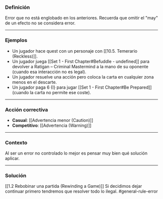 ### Definición
Error que no está englobado en los anteriores. Recuerda que omitir el "may" de un efecto no se considera error.

---

### Ejemplos
- Un jugador hace quest con un personaje con [[10.5. Temerario (Reckless)]].  
- Un jugador juega [[Set 1 - First Chapter#Befuddle - undefined]] para devolver a Ratigan – Criminal Mastermind a la mano de su oponente (cuando esa interacción no es legal).    
- Un jugador resuelve una acción pero coloca la carta en cualquier zona menos en el descarte.
- Un jugador paga 6 {I} para jugar [[Set 1 - First Chapter#Be Prepared]] (cuando la carta no permite ese coste). 

---

### Acción correctiva

- **Casual**: [[Advertencia menor (Caution)]]
- **Competitivo**: [[Advertencia (Warning)]]

---

### Contexto
Al ser un error no controlado lo mejor es pensar muy bien qué solución aplicar.

---

### Solución

[[1.2 Rebobinar una partida (Rewinding a Game)]]
Si decidimos dejar continuar primero tendremos que resolver todo lo ilegal.
#general-rule-error